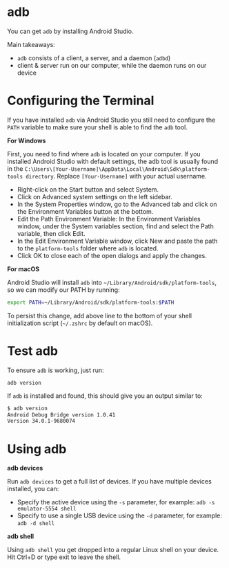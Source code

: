 # adb

You can get `adb` by installing Android Studio.

Main takeaways:

- `adb` consists of a client, a server, and a daemon (`adbd`)
- client & server run on our computer, while the daemon runs on our device

# Configuring the Terminal

If you have installed `adb` via Android Studio you still need to configure the `PATH` variable to make sure your shell is able to find the `adb` tool.

**For Windows**

First, you need to find where `adb` is located on your computer. If you installed Android Studio with default settings, the adb tool is usually found in the `C:\Users\[Your-Username]\AppData\Local\Android\Sdk\platform-tools directory`. Replace `[Your-Username]` with your actual username.

- Right-click on the Start button and select System.
- Click on Advanced system settings on the left sidebar.
- In the System Properties window, go to the Advanced tab and click on the Environment Variables button at the bottom.
- Edit the Path Environment Variable: In the Environment Variables window, under the System variables section, find and select the Path variable, then click Edit.
- In the Edit Environment Variable window, click New and paste the path to the `platform-tools` folder where `adb` is located.
- Click OK to close each of the open dialogs and apply the changes.

**For macOS**

Android Studio will install `adb` into `~/Library/Android/sdk/platform-tools`, so we can modify our PATH by running:

```sh
export PATH=~/Library/Android/sdk/platform-tools:$PATH
```

To persist this change, add above line to the bottom of your shell initialization script (`~/.zshrc` by default on macOS).

# Test adb

To ensure `adb` is working, just run:

```
adb version
```

If `adb` is installed and found, this should give you an output similar to:

```sh
$ adb version
Android Debug Bridge version 1.0.41
Version 34.0.1-9680074
```

# Using adb

**adb devices**

Run `adb devices` to get a full list of devices. If you have multiple devices installed, you can:

- Specify the active device using the `-s` parameter, for example: `adb -s emulator-5554 shell`
- Specify to use a single USB device using the `-d` parameter, for example: `adb -d shell`

**adb shell**

Using `adb shell` you get dropped into a regular Linux shell on your device. Hit Ctrl+D or type exit to leave the shell.